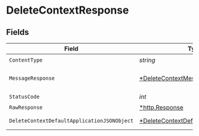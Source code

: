 # DeleteContextResponse


## Fields

| Field                                                                                                  | Type                                                                                                   | Required                                                                                               | Description                                                                                            |
| ------------------------------------------------------------------------------------------------------ | ------------------------------------------------------------------------------------------------------ | ------------------------------------------------------------------------------------------------------ | ------------------------------------------------------------------------------------------------------ |
| `ContentType`                                                                                          | *string*                                                                                               | :heavy_check_mark:                                                                                     | N/A                                                                                                    |
| `MessageResponse`                                                                                      | [*DeleteContextMessageResponse](../../models/operations/deletecontextmessageresponse.md)               | :heavy_minus_sign:                                                                                     | A confirmation message                                                                                 |
| `StatusCode`                                                                                           | *int*                                                                                                  | :heavy_check_mark:                                                                                     | N/A                                                                                                    |
| `RawResponse`                                                                                          | [*http.Response](https://pkg.go.dev/net/http#Response)                                                 | :heavy_minus_sign:                                                                                     | N/A                                                                                                    |
| `DeleteContextDefaultApplicationJSONObject`                                                            | [*DeleteContextDefaultApplicationJSON](../../models/operations/deletecontextdefaultapplicationjson.md) | :heavy_minus_sign:                                                                                     | Error response.                                                                                        |